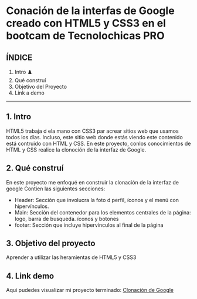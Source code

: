 # Conación de la interfas de Google creado con HTML5 y CSS3  en el bootcam de Tecnolochicas PRO

## ÍNDICE

1. Intro ♟️
2. Qué construí 
3. Objetivo del Proyecto
4. Link a demo

****

## 1. Intro
HTML5 trabaja d ela mano con CSS3 par acrear sitios web que usamos todos los días. Incluso, este sitio web donde estás viendo este contenido está contruido con HTML y CSS.
En este proyecto, conlos conocimientos de HTML y CSS realice la clonoción de la interfaz de Google.

## 2. Qué construí 
En este proyecto me enfoqué en construir la clonación de la interfaz de google 
Contien las siguientes secciones:

* Header: Sección que involucra la foto d perfil, íconos y el menú con hipervínculos.
* Main: Sección del contenedor para los elementos centrales de la página: logo, barra de busqueda. íconos y botones 
* footer: Sección que incluye hipervínculos  al final de la página 

## 3. Objetivo del proyecto
Aprender a utilizar las heramientas de HTML5 y CSS3

## 4. Link demo
Aquí pudedes visualizar mi proyecto terminado: [Clonación de Google](https://lustrous-shortbread-ae39c1.netlify.app/)




